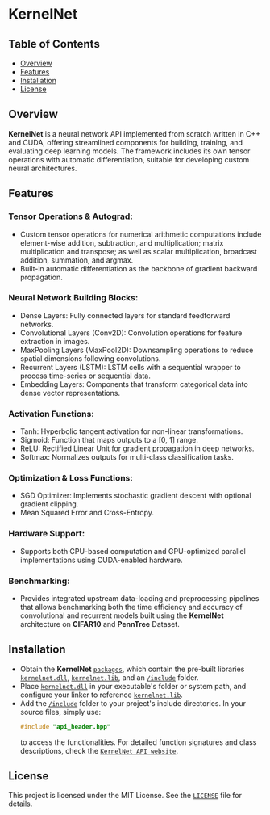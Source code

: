 # KernelNet

## Table of Contents
- [Overview](#overview)
- [Features](#features)
- [Installation](#installation)
- [License](#license)

## Overview
**KernelNet** is a neural network API implemented from scratch written in C++ and CUDA, offering streamlined components for building, training, and evaluating deep learning models. The framework includes its own tensor operations with automatic differentiation, suitable for developing custom neural architectures. 

## Features
### Tensor Operations & Autograd:
- Custom tensor operations for numerical arithmetic computations include element-wise addition, subtraction, and multiplication; matrix multiplication and transpose; as well as scalar multiplication, broadcast addition, summation, and argmax.
- Built-in automatic differentiation as the backbone of gradient backward propagation.
### Neural Network Building Blocks:
- Dense Layers: Fully connected layers for standard feedforward networks.
- Convolutional Layers (Conv2D): Convolution operations for feature extraction in images.
- MaxPooling Layers (MaxPool2D): Downsampling operations to reduce spatial dimensions following convolutions.
- Recurrent Layers (LSTM): LSTM cells with a sequential wrapper to process time-series or sequential data.
- Embedding Layers: Components that transform categorical data into dense vector representations.
### Activation Functions:
- Tanh: Hyperbolic tangent activation for non-linear transformations.
- Sigmoid: Function that maps outputs to a [0, 1] range.
- ReLU: Rectified Linear Unit for gradient propagation in deep networks.
- Softmax: Normalizes outputs for multi-class classification tasks.
### Optimization & Loss Functions:
- SGD Optimizer: Implements stochastic gradient descent with optional gradient clipping.
- Mean Squared Error and Cross-Entropy.
### Hardware Support:
-  Supports both CPU-based computation and GPU-optimized parallel implementations using CUDA-enabled hardware.
### Benchmarking:
-  Provides integrated upstream data-loading and preprocessing pipelines that allows benchmarking both the time efficiency and accuracy of convolutional and recurrent models built using the **KernelNet** architecture on **CIFAR10** and **PennTree** Dataset.

## Installation
- Obtain the **KernelNet** [`packages`](bin), which contain the pre-built libraries [`kernelnet.dll`](bin/kernelnet.dll), [`kernelnet.lib`](bin/kernelnet.lib), and an [`/include`](bin/include) folder.  
- Place [`kernelnet.dll`](bin/kernelnet.dll) in your executable's folder or system path, and configure your linker to reference [`kernelnet.lib`](bin/kernelnet.lib).
- Add the [`/include`](bin/include) folder to your project's include directories. In your source files, simply use:
    ```cpp
    #include "api_header.hpp"
    ```
    to access the functionalities. For detailed function signatures and class descriptions, check the [`KernelNet API website`]().

## License
This project is licensed under the MIT License. See the [`LICENSE`](LICENSE) file for details.